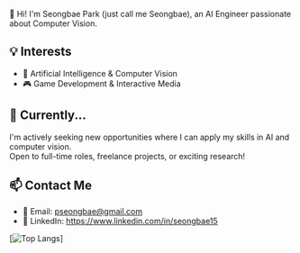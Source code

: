 👋 Hi! I'm Seongbae Park (just call me Seongbae), an AI Engineer passionate about Computer Vision.

## 💡 Interests
- 🧠 Artificial Intelligence & Computer Vision  
- 🎮 Game Development & Interactive Media  

## 🔭 Currently...
I'm actively seeking new opportunities where I can apply my skills in AI and computer vision.  
Open to full-time roles, freelance projects, or exciting research!

## 📫 Contact Me
- 📧 Email: pseongbae@gmail.com  
- 💼 LinkedIn: https://www.linkedin.com/in/seongbae15

[![Top Langs](https://github-readme-stats.vercel.app/api/top-langs/?username=seongbae15)]

<!--
**seongbae15/seongbae15** is a ✨ _special_ ✨ repository because its `README.md` (this file) appears on your GitHub profile.

Here are some ideas to get you started:

- 🔭 I’m currently working on ...
- 🌱 I’m currently learning ...
- 👯 I’m looking to collaborate on ...
- 🤔 I’m looking for help with ...
- 💬 Ask me about ...
- 📫 How to reach me: ...
- 😄 Pronouns: ...
- ⚡ Fun fact: ...
-->
